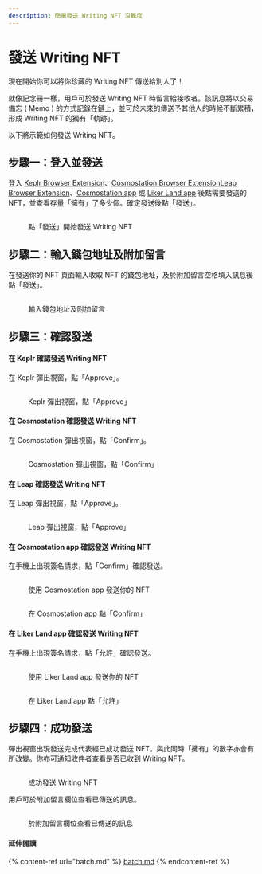 ```yaml
---
description: 簡單發送 Writing NFT 沒難度
---
```


# 發送 Writing NFT

現在開始你可以將你珍藏的 Writing NFT 傳送給別人了！&#x20;

就像記念冊一樣，用戶可於發送 Writing NFT 時留言給接收者。該訊息將以交易備忘 ( Memo ) 的方式記錄在鏈上，並可於未來的傳送予其他人的時候不斷累積，形成 Writing NFT 的獨有「軌跡」。

以下將示範如何發送 Writing NFT。

## 步驟一：登入並發送

登入 [Keplr Browser Extension](../../wallet/keplr/)、[Cosmostation Browser Extension](../../wallet/cosmostation/)[Leap Browser Extension](../../wallet/leap/)、[Cosmostation app](../../wallet/cosmostation-mobile/) 或 [Liker Land app](../../../user-guide/liker-land/download.md) 後點需要發送的 NFT，並查看存量「擁有」了多少個。確定發送後點「發送」。

<figure><img src="../../../.gitbook/assets/NFT Transfer 1.png" alt=""><figcaption><p>點「發送」開始發送 Writing NFT</p></figcaption></figure>

## 步驟二：輸入錢包地址及附加留言

在發送你的 NFT 頁面輸入收取 NFT 的錢包地址，及於附加留言空格填入訊息後點「發送」。

<figure><img src="../../../.gitbook/assets/NFT Transfer 2.png" alt=""><figcaption><p>輸入錢包地址及附加留言</p></figcaption></figure>

## 步驟三：確認發送

#### 在 Keplr 確認發送 Writing NFT

在 Keplr 彈出視窗，點「Approve」。

<figure><img src="../../../.gitbook/assets/NFT Transfer 3.png" alt=""><figcaption><p>Keplr 彈出視窗，點「Approve」</p></figcaption></figure>

#### 在 Cosmostation 確認發送 Writing NFT

在 Cosmostation 彈出視窗，點「Confirm」。

<figure><img src="../../../.gitbook/assets/NFT Transfer 5.png" alt=""><figcaption><p>Cosmostation 彈出視窗，點「Confirm」</p></figcaption></figure>

#### 在 Leap 確認發送 Writing NFT

在 Leap 彈出視窗，點「Approve」。

<figure><img src="../../../.gitbook/assets/NFT Transfer 11.png" alt=""><figcaption><p>Leap 彈出視窗，點「Approve」</p></figcaption></figure>

#### 在 Cosmostation app 確認發送 Writing NFT

在手機上出現簽名請求，點「Confirm」確認發送。

<figure><img src="../../../.gitbook/assets/NFT Transfer 9.png" alt=""><figcaption><p>使用 Cosmostation app 發送你的 NFT</p></figcaption></figure>

<figure><img src="../../../.gitbook/assets/NFT Transfer 10.png" alt=""><figcaption><p>在 Cosmostation app 點「Confirm」</p></figcaption></figure>

#### 在 Liker Land app 確認發送 Writing NFT

在手機上出現簽名請求，點「允許」確認發送。

<figure><img src="../../../.gitbook/assets/NFT Transfer 7.png" alt=""><figcaption><p>使用 Liker Land app 發送你的 NFT</p></figcaption></figure>

<figure><img src="../../../.gitbook/assets/NFT Transfer 6.png" alt=""><figcaption><p>在 Liker Land app 點「允許」</p></figcaption></figure>

## 步驟四：成功發送

彈出視窗出現發送完成代表經已成功發送 NFT。與此同時「擁有」的數字亦會有所改變。你亦可通知收件者查看是否已收到 Writing NFT。

<figure><img src="../../../.gitbook/assets/NFT Transfer 4.png" alt=""><figcaption><p>成功發送 Writing NFT</p></figcaption></figure>

用戶可於附加留言欄位查看已傳送的訊息。

<figure><img src="../../../.gitbook/assets/NFT Transfer 8.png" alt=""><figcaption><p>於附加留言欄位查看已傳送的訊息</p></figcaption></figure>

#### 延伸閱讀

{% content-ref url="batch.md" %}
[batch.md](batch.md)
{% endcontent-ref %}

